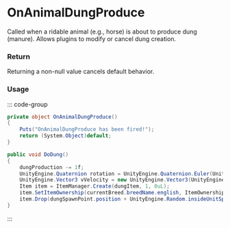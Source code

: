 <Badge type="danger" text="Carbon Compatible"/><Badge type="warning" text="Oxide Compatible"/>
# OnAnimalDungProduce
Called when a ridable animal (e.g., horse) is about to produce dung (manure). Allows plugins to modify or cancel dung creation.
### Return
Returning a non-null value cancels default behavior.

### Usage
::: code-group
```csharp [Example]
private object OnAnimalDungProduce()
{
	Puts("OnAnimalDungProduce has been fired!");
	return (System.Object)default;
}
```
```csharp [Source — Assembly-CSharp @ RidableHorse2]
public void DoDung()
{
	dungProduction -= 1f;
	UnityEngine.Quaternion rotation = UnityEngine.Quaternion.Euler(UnityEngine.Random.Range(-180f, 180f), UnityEngine.Random.Range(-180f, 180f), UnityEngine.Random.Range(-180f, 180f));
	UnityEngine.Vector3 vVelocity = new UnityEngine.Vector3(UnityEngine.Random.Range(-0.5f, 0.5f), UnityEngine.Random.Range(-1f, -3f), UnityEngine.Random.Range(-0.5f, 0.5f));
	Item item = ItemManager.Create(dungItem, 1, 0uL);
	item.SetItemOwnership(currentBreed.breedName.english, ItemOwnershipPhrases.Pooped);
	item.Drop(dungSpawnPoint.position + UnityEngine.Random.insideUnitSphere * 0.1f, vVelocity, rotation);
}

```
:::
